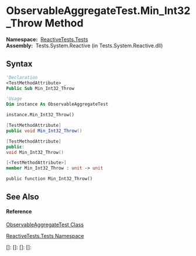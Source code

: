 # ObservableAggregateTest.Min\_Int32\_Throw Method

**Namespace:**  [ReactiveTests.Tests](ReactiveTests.Tests\ReactiveTests.Tests.md)  
**Assembly:**  Tests.System.Reactive (in Tests.System.Reactive.dll)

## Syntax

```vb
'Declaration
<TestMethodAttribute> _
Public Sub Min_Int32_Throw
```

```vb
'Usage
Dim instance As ObservableAggregateTest

instance.Min_Int32_Throw()
```

```csharp
[TestMethodAttribute]
public void Min_Int32_Throw()
```

```c++
[TestMethodAttribute]
public:
void Min_Int32_Throw()
```

```fsharp
[<TestMethodAttribute>]
member Min_Int32_Throw : unit -> unit 
```

```jscript
public function Min_Int32_Throw()
```

## See Also

#### Reference

[ObservableAggregateTest Class](ObservableAggregateTest\ObservableAggregateTest.md)

[ReactiveTests.Tests Namespace](ReactiveTests.Tests\ReactiveTests.Tests.md)

[]: 
[]: 
[]: 
[]: 